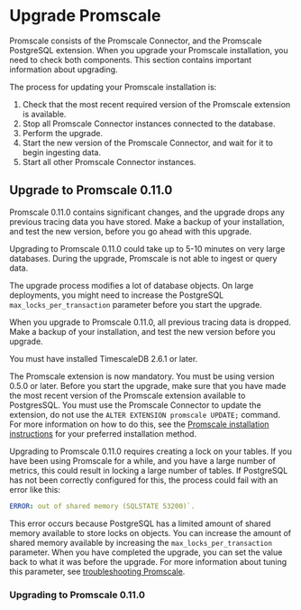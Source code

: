 # Upgrade Promscale
Promscale consists of the Promscale Connector, and the Promscale PostgreSQL
extension. When you upgrade your Promscale installation, you need to check both
components. This section contains important information about upgrading.

The process for updating your Promscale installation is:

1.  Check that the most recent required version of the Promscale extension is
    available.
1.  Stop all Promscale Connector instances connected to the database.
1.  Perform the upgrade.
1.  Start the new version of the Promscale Connector, and wait for it to begin
    ingesting data.
1.  Start all other Promscale Connector instances.

## Upgrade to Promscale&nbsp;0.11.0
Promscale&nbsp;0.11.0 contains significant changes, and the upgrade drops any
previous tracing data you have stored. Make a backup of your installation, and
test the new version, before you go ahead with this upgrade.

Upgrading to Promscale&nbsp;0.11.0 could take up to 5-10 minutes on very large
databases. During the upgrade, Promscale is not able to ingest or query data.

The upgrade process modifies a lot of database objects. On large deployments,
you might need to increase the PostgreSQL `max_locks_per_transaction` parameter
before you start the upgrade.

<highlight type="warning">
When you upgrade to Promscale&nbsp;0.11.0, all previous tracing data is
dropped. Make a backup of your installation, and test the new version
before you upgrade.
</highlight>

You must have installed TimescaleDB&nbsp;2.6.1 or later.

The Promscale extension is now mandatory. You must be using version 0.5.0 or
later. Before you start the upgrade, make sure that you have made the most
recent version of the Promscale extension available to PostgresSQL. You must use
the Promscale Connector to update the extension, do not use the
`ALTER EXTENSION promscale UPDATE;` command. For more information on how to do
this, see the [Promscale installation instructions][install-promscale] for your
preferred installation method.

Upgrading to Promscale&nbsp;0.11.0 requires creating a lock on your tables. If
you have been using Promscale for a while, and you have a large number of
metrics, this could result in locking a large number of tables. If PostgreSQL
has not been correctly configured for this, the process could fail with an error
like this:

```yml
ERROR: out of shared memory (SQLSTATE 53200)`.
```

This error occurs because PostgreSQL has a limited amount of shared memory
available to store locks on objects. You can increase the amount of shared
memory available by increasing the `max_locks_per_transaction` parameter. When
you have completed the upgrade, you can set the value back to what it was before
the upgrade. For more information about tuning this parameter, see
[troubleshooting Promscale][max-locks-config].

<procedure>

### Upgrading to Promscale&nbsp;0.11.0
<!--- Insert procedure here -->

</procedure>


[install-promscale]: promscale/:currentVersion:/installation
[max-locks-config]: promscale/:currentVersion:/troubleshooting/#data-is-occupying-too-much-space
